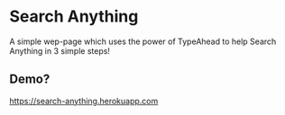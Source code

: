 # Search Anything
A simple wep-page which uses the power of TypeAhead to help Search Anything in 3 simple steps!

## Demo?
https://search-anything.herokuapp.com